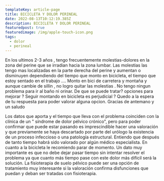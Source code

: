 ```yaml
---
templateKey: article-page
title: BICICLETA Y DOLOR PERINEAL
date: 2022-08-13T10:12:19.385Z
description: BICICLETA Y DOLOR PERINEAL
featuredpost: true
featuredimage: /img/apple-touch-icon.png
tags:
  - dolor
  - perineal
---
```

En los ultimos 2-3 años , tengo frecuentemente  molestias-dolores en la zona del perine que se irradian hacia la zona lumbar. Las molestias las tengo mas localizadas en la parte derecha del perine y aumentan o disminuyen dependiendo del tiempo que monto en bicicleta, el tiempo que estoy sentado en el trabajo .... Monto en bici de carretera y montaña y aunque cambie de sillin , no logro quitar las molestias . No tengo ningun problema para ir al baño ni orinar. De que se puede tratar? opciones para mejorar ? Seguir montando en bicicleta es perjudicial ? Quedo a la espera de tu respuesta para poder valorar alguna opcion.  Gracias de antemano y un saludo

Los datos que aporta y el tiempo que lleva con el problema coinciden con la clínica de un " síndrome de dolor pélvico crónico", pero para poder confirmar que puede estar pasando es imprescindible hacer una valoración y que previamente se haya descartado por parte del urólogo la existencia de un proceso infeccioso o una patología estructural. Entiendo que después de tanto tiempo habrá sido valorado por algún médico especialista. En cuanto a la bicicleta le recomiendo parar de momento. Un dato muy importante es que no debe dejar pasar tiempo sin intentar resolver el problema ya que cuanto más tiempo pase con este dolor más difícil será la solución. La fisioterapia de suelo pélvico puede ser una opción de tratamiento muy interesante si la valoración confirma disfunciones que puedan y deban ser tratadas con fisioterapia.